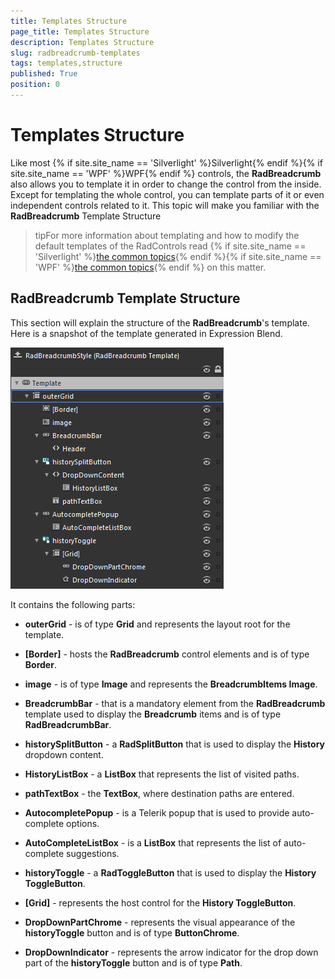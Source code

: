 ```yaml
---
title: Templates Structure
page_title: Templates Structure
description: Templates Structure
slug: radbreadcrumb-templates
tags: templates,structure
published: True
position: 0
---
```


# Templates Structure



Like most {% if site.site_name == 'Silverlight' %}Silverlight{% endif %}{% if site.site_name == 'WPF' %}WPF{% endif %} controls, the __RadBreadcrumb__ also allows you to template it in order to change the control from the inside. Except for templating the whole control, you can template parts of it or even independent controls related to it. This topic will make you familiar with the __RadBreadcrumb__ Template Structure
			

>tipFor more information about templating and how to modify the default templates of the RadControls read {% if site.site_name == 'Silverlight' %}[the common topics](http://www.telerik.com/help/silverlight/common-styling-appearance-edit-control-templates-blend.html){% endif %}{% if site.site_name == 'WPF' %}[the common topics](http://www.telerik.com/help/wpf/common-styling-appearance-edit-control-templates-blend.html){% endif %} on this matter.
				

## RadBreadcrumb Template Structure

This section will explain the structure of the __RadBreadcrumb__'s template. Here is a snapshot of the template generated in Expression Blend.
				

![](images/breadcrumb_templates_breadcrumb.png)

It contains the following parts:

* __outerGrid__ - is of type __Grid__ and represents the layout root for the template.
						
* __[Border]__ - hosts the __RadBreadcrumb__ control elements and is of type __Border__.
							
* __image__ - is of type __Image__ and represents the __BreadcrumbItems Image__.

* __BreadcrumbBar__ - that is a mandatory element from the __RadBreadcrumb__ template used to display the __Breadcrumb__ items and is of type __RadBreadcrumbBar__.

* __historySplitButton__ - a __RadSplitButton__ that is used to display the __History__ dropdown content.
								
* __HistoryListBox__ - a __ListBox__ that represents the list of visited paths.
									
* __pathTextBox__ - the __TextBox__, where destination paths are entered.
									
* __AutocompletePopup__ - is a Telerik popup that is used to provide auto-complete options.
								
* __AutoCompleteListBox__ - is a __ListBox__ that represents the list of auto-complete suggestions.
									
* __historyToggle__ - a __RadToggleButton__ that is used to display the __History ToggleButton__.

* __[Grid]__ - represents the host control for the __History ToggleButton__.
										
* __DropDownPartChrome__ - represents the visual appearance of the __historyToggle__ button and is of type __ButtonChrome__.
											
* __DropDownIndicator__ - represents the arrow indicator for the drop down part of the __historyToggle__ button and is of type __Path__.
											